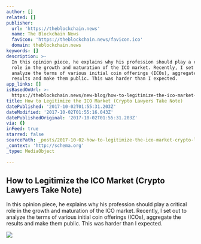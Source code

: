 ```yaml
---
author: []
related: []
publisher:
  url: 'https://theblockchain.news'
  name: The Blockchain News
  favicon: 'https://theblockchain.news/favicon.ico'
  domain: theblockchain.news
keywords: []
description: >-
  In this opinion piece, he explains why his profession should play a critical
  role in the growth and maturation of the ICO market. Recently, I set out to
  analyze the terms of various initial coin offerings (ICOs), aggregate the
  results and make them public. This was harder than I expected.
app_links: []
isBasedOnUrl: >-
  https://theblockchain.news/new-blog/how-to-legitimize-the-ico-market-crypto-lawyers-take-note/1/10/2017
title: How to Legitimize the ICO Market (Crypto Lawyers Take Note)
datePublished: '2017-10-02T01:55:31.203Z'
dateModified: '2017-10-02T01:55:16.043Z'
datePublishedOriginal: '2017-10-02T01:55:31.203Z'
via: {}
inFeed: true
starred: false
sourcePath: _posts/2017-10-02-how-to-legitimize-the-ico-market-crypto-lawyers-take-note.md
_context: 'http://schema.org'
_type: MediaObject

---
```

<article style=""><h1>How to Legitimize the ICO Market (Crypto Lawyers Take Note)</h1><p>In this opinion piece, he explains why his profession should play a critical role in the growth and maturation of the ICO market. Recently, I set out to analyze the terms of various initial coin offerings (ICOs), aggregate the results and make them public. This was harder than I expected.</p><img src="http://static1.squarespace.com/static/590ee7aed2b8578e64702bed/591d7c8703596edea296bb61/59d0e0d8be42d658b89d1e2b/1506861513573/flashlight-floor-e1506709416574.jpg?format=1000w" /></article>